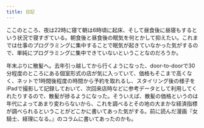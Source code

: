 ```yaml
---
title: 日記
---
```


ここのところ、夜は22時に寝て朝は6時頃に起床、そして昼食後に昼寝もするという状況で寝すぎている。朝食後と昼食後の眠気を何とかして抑えたい。これまでは仕事のプログラミングに集中することで眠気が起きていなかった気がするので、単純にプログラミングに集中できていないということなのだろうか。

年末ぶりに散髪へ。去年引っ越してから行くようになった、door-to-doorで30分程度のところにある個室形式の店が気に入っていて、価格もそこまで高くなく、ネットで1時間後程度の時間から予約を取れるし、スタイリング後の様子をiPadで撮影して記録しておいて、次回来店時などに参考データとして利用してくれたりするので、散髪が捗るようになった。そういえば、散髪の価格というのは年代によってあまり変わらないから、これを調べるとその地の大まかな経済指標が調べられるということがどこかに書いてあった気がする。前に読んだ漫画『女騎士、経理になる。』のコラムに書いてあったのかも。
